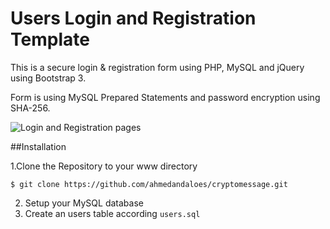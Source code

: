 # Users Login and Registration Template

This is a secure login & registration form using PHP, MySQL and jQuery using Bootstrap  3.

Form is using MySQL Prepared Statements and password encryption using SHA-256.


![Login and Registration pages](https://github.com/laur1s/Registration-Template/blob/master/example/log_reg.png)

##Installation

1.Clone the Repository to your www directory
   ```
   $ git clone https://github.com/ahmedandaloes/cryptomessage.git
   ```
2. Setup your MySQL database
3. Create an users table according ```users.sql```



